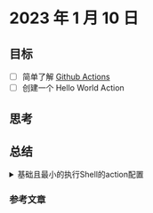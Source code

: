 # 2023 年 1 月 10 日

## 目标

- [ ] 简单了解 [Github Actions](https://github.com/features/actions)
- [ ] 创建一个 Hello World Action

## 思考

## 总结

<details>
<summary>基础且最小的执行Shell的action配置</summary>

```yaml
name: Hello World
description: print "hello world"
runs:
  using: "composite"
  steps:
    - name: My first step
      shell: "sh"
      run: echo "Hello World"
```

</details>

### 参考文章
